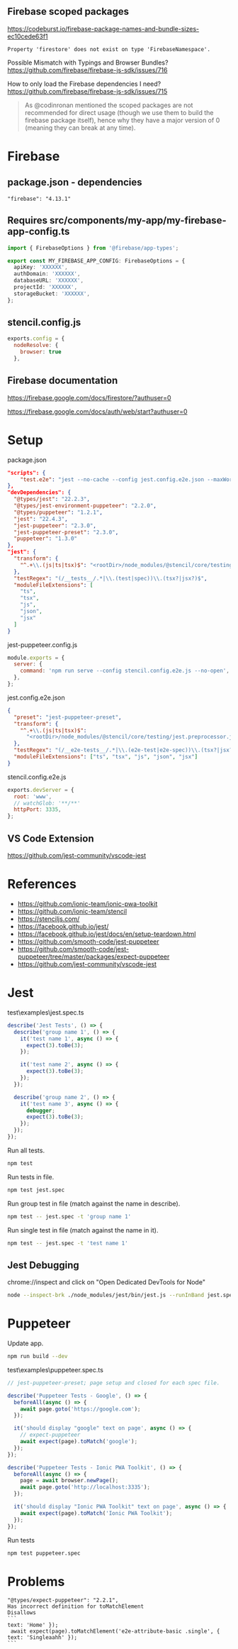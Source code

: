 ## Firebase scoped packages

https://codeburst.io/firebase-package-names-and-bundle-sizes-ec10cede63f1

```
Property 'firestore' does not exist on type 'FirebaseNamespace'.
```

Possible Mismatch with Typings and Browser Bundles?
https://github.com/firebase/firebase-js-sdk/issues/716

How to only load the Firebase dependencies I need?
https://github.com/firebase/firebase-js-sdk/issues/715

> As @codinronan mentioned the scoped packages are not recommended for direct usage (though we use them to build the firebase package itself), hence why they have a major version of 0 (meaning they can break at any time).

# Firebase

## package.json - dependencies

```
"firebase": "4.13.1"
```

## Requires src/components/my-app/my-firebase-app-config.ts

```typescript
import { FirebaseOptions } from '@firebase/app-types';

export const MY_FIREBASE_APP_CONFIG: FirebaseOptions = {
  apiKey: 'XXXXXX',
  authDomain: 'XXXXXX',
  databaseURL: 'XXXXXX',
  projectId: 'XXXXXX',
  storageBucket: 'XXXXXX',
};
```

## stencil.config.js

```js
exports.config = {
  nodeResolve: {
    browser: true
  },  
```

## Firebase documentation

https://firebase.google.com/docs/firestore/?authuser=0

https://firebase.google.com/docs/auth/web/start?authuser=0

# Setup

package.json

```json
"scripts": {
    "test.e2e": "jest --no-cache --config jest.config.e2e.json --maxWorkers=1",
},
"devDependencies": {
  "@types/jest": "22.2.3",
  "@types/jest-environment-puppeteer": "2.2.0",  
  "@types/puppeteer": "1.2.1",
  "jest": "22.4.3",
  "jest-puppeteer": "2.3.0",
  "jest-puppeteer-preset": "2.3.0",
  "puppeteer": "1.3.0"
},
"jest": {
  "transform": {
    "^.+\\.(js|ts|tsx)$": "<rootDir>/node_modules/@stencil/core/testing/jest.preprocessor.js"
  },
  "testRegex": "(/__tests__/.*|\\.(test|spec))\\.(tsx?|jsx?)$",
  "moduleFileExtensions": [
    "ts",
    "tsx",
    "js",
    "json",
    "jsx"
  ]
}
```

jest-puppeteer.config.js

```js
module.exports = {
  server: {
    command: 'npm run serve --config stencil.config.e2e.js --no-open',
  },
};
```

jest.config.e2e.json

```json
{
  "preset": "jest-puppeteer-preset",
  "transform": {
    "^.+\\.(js|ts|tsx)$":
      "<rootDir>/node_modules/@stencil/core/testing/jest.preprocessor.js"
  },
  "testRegex": "(/__e2e-tests__/.*|\\.(e2e-test|e2e-spec))\\.(tsx?|jsx?)$",
  "moduleFileExtensions": ["ts", "tsx", "js", "json", "jsx"]
}
```

stencil.config.e2e.js

```js
exports.devServer = {
  root: 'www',
  // watchGlob: '**/**'
  httpPort: 3335,
};
```

## VS Code Extension

https://github.com/jest-community/vscode-jest

# References

* https://github.com/ionic-team/ionic-pwa-toolkit
* https://github.com/ionic-team/stencil
* https://stenciljs.com/
* https://facebook.github.io/jest/
* https://facebook.github.io/jest/docs/en/setup-teardown.html
* https://github.com/smooth-code/jest-puppeteer
* https://github.com/smooth-code/jest-puppeteer/tree/master/packages/expect-puppeteer
* https://github.com/jest-community/vscode-jest

# Jest

test\examples\jest.spec.ts

```typescript
describe('Jest Tests', () => {
  describe('group name 1', () => {
    it('test name 1', async () => {
      expect(3).toBe(3);
    });

    it('test name 2', async () => {
      expect(3).toBe(3);
    });
  });

  describe('group name 2', () => {
    it('test name 3', async () => {
      debugger;
      expect(3).toBe(3);
    });
  });
});
```

Run all tests.

```bash
npm test
```

Run tests in file.

```bash
npm test jest.spec
```

Run group test in file (match against the name in describe).

```bash
npm test -- jest.spec -t 'group name 1'
```

Run single test in file (match against the name in it).

```bash
npm test -- jest.spec -t 'test name 1'
```

## Jest Debugging

chrome://inspect and click on "Open Dedicated DevTools for Node"

```bash
node --inspect-brk ./node_modules/jest/bin/jest.js --runInBand jest.spec -t 'test name 3'
```

# Puppeteer

Update app.

```bash
npm run build --dev
```

test\examples\puppeteer.spec.ts

```typescript
// jest-puppeteer-preset; page setup and closed for each spec file.

describe('Puppeteer Tests - Google', () => {
  beforeAll(async () => {
    await page.goto('https://google.com');
  });

  it('should display "google" text on page', async () => {
    // expect-puppeteer
    await expect(page).toMatch('google');
  });
});

describe('Puppeteer Tests - Ionic PWA Toolkit', () => {
  beforeAll(async () => {
    page = await browser.newPage();
    await page.goto('http://localhost:3335');
  });

  it('should display "Ionic PWA Toolkit" text on page', async () => {
    await expect(page).toMatch('Ionic PWA Toolkit');
  });
});
```

Run tests

```bash
npm test puppeteer.spec
```

# Problems

    "@types/expect-puppeteer": "2.2.1",
    Has incorrect definition for toMatchElement
    Disallows
    ```
    text: 'Home' });
     await expect(page).toMatchElement('e2e-attribute-basic .single', { text: 'Singleaahh' });
    ```
